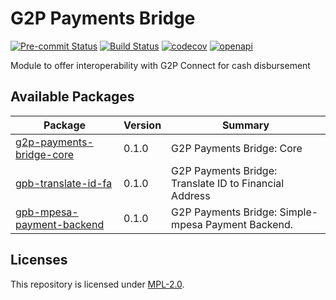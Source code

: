 # G2P Payments Bridge
[![Pre-commit Status](https://github.com/OpenG2P/g2p-payments-bridge/actions/workflows/pre-commit.yml/badge.svg?branch=develop)](https://github.com/OpenG2P/g2p-payments-bridge/actions/workflows/pre-commit.yml?query=branch%3Adevelop)
[![Build Status](https://github.com/OpenG2P/g2p-payments-bridge/actions/workflows/test.yml/badge.svg?branch=develop)](https://github.com/OpenG2P/g2p-payments-bridge/actions/workflows/test.yml?query=branch%3Adevelop)
[![codecov](https://codecov.io/gh/OpenG2P/g2p-payments-bridge/branch/develop/graph/badge.svg)](https://codecov.io/gh/OpenG2P/g2p-payments-bridge)
[![openapi](https://img.shields.io/badge/open--API-swagger-brightgreen)](https://validator.swagger.io/?url=https://raw.githubusercontent.com/OpenG2P/g2p-payments-bridge/develop/api-docs/generated/openapi.json)

Module to offer interoperability with G2P Connect for cash disbursement

## Available Packages

Package | Version | Summary
----- | ------- | -------
[g2p-payments-bridge-core](g2p-payments-bridge-core/) | 0.1.0 | G2P Payments Bridge: Core
[gpb-translate-id-fa](gpb-translate-id-fa/) | 0.1.0 | G2P Payments Bridge: Translate ID to Financial Address
[gpb-mpesa-payment-backend](gpb-mpesa-payment-backend/) | 0.1.0 | G2P Payments Bridge: Simple-mpesa Payment Backend.

## Licenses

This repository is licensed under [MPL-2.0](LICENSE).
